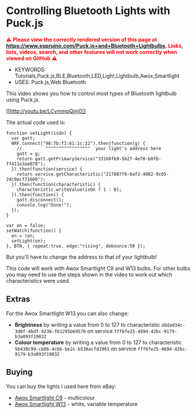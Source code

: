 <!--- Copyright (c) 2016 Gordon Williams, Pur3 Ltd. See the file LICENSE for copying permission. -->
Controlling Bluetooth Lights with Puck.js
============================================

<span style="color:red">:warning: **Please view the correctly rendered version of this page at https://www.espruino.com/Puck.js+and+Bluetooth+Lightbulbs. Links, lists, videos, search, and other features will not work correctly when viewed on GitHub** :warning:</span>

* KEYWORDS: Tutorials,Puck.js,BLE,Bluetooth,LED,Light,Lightbulb,Awox,Smartlight
* USES: Puck.js,Web Bluetooth

This video shows you how to control most types of Bluetooth lightbulb using
Puck.js.

[[http://youtu.be/LCvmmpQjnj0]]

The actual code used is:

```
function setLight(isOn) {
  var gatt;
  NRF.connect("98:7b:f3:61:1c:22").then(function(g) {
    //         ^^^^^^^^^^^^^^^^^  your light's address here
    gatt = g;
    return gatt.getPrimaryService("33160fb9-5b27-4e70-b0f8-ff411e3ae078");
  }).then(function(service) {
    return service.getCharacteristic("217887f8-0af2-4002-9c05-24c9ecf71600");
  }).then(function(characteristic) {
    characteristic.writeValue(isOn ? 1 : 0);
  }).then(function() {
    gatt.disconnect();
    console.log("Done!");
  });
}

var on = false;
setWatch(function() {
  on = !on;
  setLight(on);
}, BTN, { repeat:true, edge:"rising", debounce:50 });
```

But you'll have to change the address to that of your lightbulb!

This code will work with Awox Smartlight C9 and W13 bulbs. For other bulbs
you may need to use the steps shown in the video to work out which characteristics
were used.

Extras
------

For the Awox Smartlight W13 you can also change:

* **Brightness** by writing a value from 0 to 127 to characteristic `d8da934c-3d8f-4bdf-9230-f61295b69570` on service `fff6fe25-469d-42bc-9179-b3a093f19032`
* **Colour temperature** by writing a value from 0 to 127 to characteristic `5b430c99-cb06-4c66-be2c-b538acfd1961` on service `fff6fe25-469d-42bc-9179-b3a093f19032`

Buying
------

You can buy the lights I used here from eBay:

* [Awox Smartlight C9](http://www.ebay.com/sch/i.html?_nkw=awox+c9&_sacat=0) - multicolour
* [Awox Smartlight W13](http://www.ebay.com/sch/i.html?_nkw=awox+w13+-striim+-striimlight&_sacat=0) - white, variable temperature
